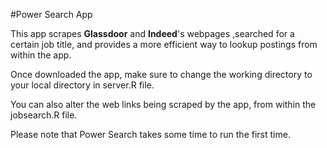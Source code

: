 #Power Search App

This app scrapes **Glassdoor** and **Indeed**'s webpages ,searched for a certain job title, and provides a more efficient way to lookup postings from within the app.

Once downloaded the app, make sure to change the working directory to your local directory in server.R file.

You can also alter the web links being scraped by the app, from within the jobsearch.R file.

Please note that Power Search takes some time to run the first time.